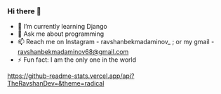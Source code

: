 ### Hi there 👋


- 🌱 I’m currently learning Django
- 💬 Ask me about programming
- 📫 Reach me on Instagram - ravshanbekmadaminov_ ; or my gmail - ravshanbekmadaminov68@gmail.com
- ⚡ Fun fact: I am the only one in the world

https://github-readme-stats.vercel.app/api?TheRavshanDev=&theme=radical
